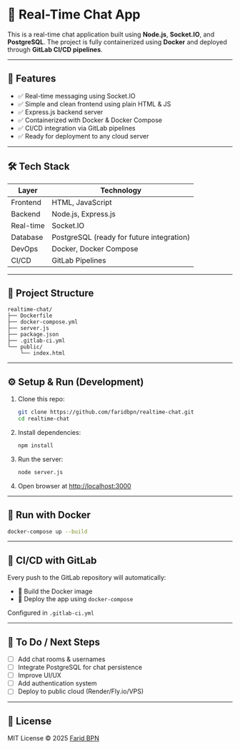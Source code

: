 # 💬 Real-Time Chat App

This is a real-time chat application built using **Node.js**, **Socket.IO**, and **PostgreSQL**. The project is fully containerized using **Docker** and deployed through **GitLab CI/CD pipelines**.

---

## 🚀 Features

- ✅ Real-time messaging using Socket.IO  
- ✅ Simple and clean frontend using plain HTML & JS  
- ✅ Express.js backend server  
- ✅ Containerized with Docker & Docker Compose  
- ✅ CI/CD integration via GitLab pipelines  
- ✅ Ready for deployment to any cloud server  

---

## 🛠 Tech Stack

| Layer       | Technology           |
|-------------|----------------------|
| Frontend    | HTML, JavaScript     |
| Backend     | Node.js, Express.js  |
| Real-time   | Socket.IO            |
| Database    | PostgreSQL (ready for future integration) |
| DevOps      | Docker, Docker Compose |
| CI/CD       | GitLab Pipelines     |

---

## 📂 Project Structure

```
realtime-chat/
├── Dockerfile
├── docker-compose.yml
├── server.js
├── package.json
├── .gitlab-ci.yml
└── public/
    └── index.html
```

---

## ⚙️ Setup & Run (Development)

1. Clone this repo:
   ```bash
   git clone https://github.com/faridbpn/realtime-chat.git
   cd realtime-chat
   ```

2. Install dependencies:
   ```bash
   npm install
   ```

3. Run the server:
   ```bash
   node server.js
   ```

4. Open browser at [http://localhost:3000](http://localhost:3000)

---

## 🐳 Run with Docker

```bash
docker-compose up --build
```

---

## 🔁 CI/CD with GitLab

Every push to the GitLab repository will automatically:
- 🔨 Build the Docker image
- 🚀 Deploy the app using `docker-compose`

Configured in `.gitlab-ci.yml`

---

## 🧪 To Do / Next Steps

- [ ] Add chat rooms & usernames  
- [ ] Integrate PostgreSQL for chat persistence  
- [ ] Improve UI/UX  
- [ ] Add authentication system  
- [ ] Deploy to public cloud (Render/Fly.io/VPS)

---

## 📄 License

MIT License © 2025 [Farid BPN](https://github.com/faridbpn)
